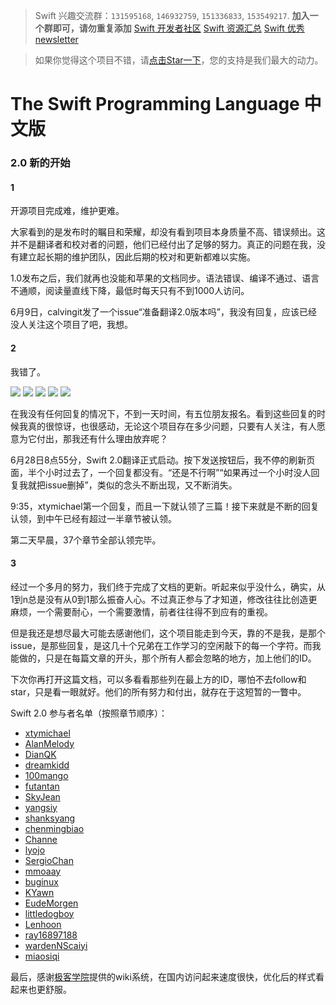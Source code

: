 > Swift 兴趣交流群：`131595168`, `146932759`, `151336833`, `153549217`. **加入一个群即可，请勿重复添加**
> [Swift 开发者社区](http://swiftist.org)
> [Swift 资源汇总](https://github.com/ipader/SwiftGuide)
> [Swift 优秀newsletter](http://swiftsandbox.io)

<!-- -->
> 如果你觉得这个项目不错，请[点击Star一下](https://github.com/numbbbbb/the-swift-programming-language-in-chinese)，您的支持是我们最大的动力。

# The Swift Programming Language 中文版

### 2.0 新的开始

#### 1

开源项目完成难，维护更难。

大家看到的是发布时的瞩目和荣耀，却没有看到项目本身质量不高、错误频出。这并不是翻译者和校对者的问题，他们已经付出了足够的努力。真正的问题在我，没有建立起长期的维护团队，因此后期的校对和更新都难以实施。

1.0发布之后，我们就再也没能和苹果的文档同步。语法错误、编译不通过、语言不通顺，阅读量直线下降，最低时每天只有不到1000人访问。

6月9日，calvingit发了一个issue“准备翻译2.0版本吗”，我没有回复，应该已经没人关注这个项目了吧，我想。

#### 2

我错了。

![](https://img.bi/#/TmFvPpk!BZO2eAzmXBRQaHN80Qukey5wTVrvFgxt2IAA5cQe)
![](https://img.bi/#/DtL1E8F!yE5pOw7a4qyQSz_rPwGbfUGQumi3wQjY_XtQYi2W)
![](https://img.bi/#/2FqhxS4!Bvkahw_U9kewHHHmeQw533Ewfm3nLAbrFMGAEpLs)
![](https://img.bi/#/x8OFU6s!879WQwHIovTw7FqA-gTrwgqw-6qU6A4m22sgbK8F)
![](https://img.bi/#/7nKCb0l!fLsVQAIuAzRQ2Xx4qwcSrIvQiou4sgl5tKfQajOK)

在我没有任何回复的情况下，不到一天时间，有五位朋友报名。看到这些回复的时候我真的很惊讶，也很感动，无论这个项目存在多少问题，只要有人关注，有人愿意为它付出，那我还有什么理由放弃呢？

6月28日8点55分，Swift 2.0翻译正式启动。按下发送按钮后，我不停的刷新页面，半个小时过去了，一个回复都没有。“还是不行啊”“如果再过一个小时没人回复我就把issue删掉”，类似的念头不断出现，又不断消失。

9:35，xtymichael第一个回复，而且一下就认领了三篇！接下来就是不断的回复认领，到中午已经有超过一半章节被认领。

第二天早晨，37个章节全部认领完毕。

#### 3

经过一个多月的努力，我们终于完成了文档的更新。听起来似乎没什么，确实，从1到n总是没有从0到1那么振奋人心。不过真正参与了才知道，修改往往比创造更麻烦，一个需要耐心，一个需要激情，前者往往得不到应有的重视。

但是我还是想尽最大可能去感谢他们，这个项目能走到今天，靠的不是我，是那个issue，是那些回复，是这几十个兄弟在工作学习的空闲敲下的每一个字符。而我能做的，只是在每篇文章的开头，那个所有人都会忽略的地方，加上他们的ID。

下次你再打开这篇文档，可以多看看那些列在最上方的ID，哪怕不去follow和star，只是看一眼就好。他们的所有努力和付出，就存在于这短暂的一瞥中。

Swift 2.0 参与者名单（按照章节顺序）：
- [xtymichael](https://github.com/xtymichael)
- [AlanMelody](https://github.com/AlanMelody)
- [DianQK](https://github.com/DianQK)
- [dreamkidd](https://github.com/dreamkidd)
- [100mango](https://github.com/100mango)
- [futantan](https://github.com/futantan)
- [SkyJean](https://github.com/SkyJean)
- [yangsiy](https://github.com/yangsiy)
- [shanksyang](https://github.com/shanksyang)
- [chenmingbiao](https://github.com/chenmingbiao)
- [Channe](https://github.com/Channe)
- [lyojo](https://github.com/lyojo)
- [SergioChan](https://github.com/SergioChan)
- [mmoaay](https://github.com/mmoaay)
- [buginux](https://github.com/buginux)
- [KYawn](https://github.com/KYawn)
- [EudeMorgen](https://github.com/EudeMorgen)
- [littledogboy](https://github.com/littledogboy)
- [Lenhoon](https://github.com/Lenhoon)
- [ray16897188](https://github.com/ray16897188)
- [wardenNScaiyi](https://github.com/wardenNScaiyi)
- [miaosiqi](https://github.com/miaosiqi)

最后，感谢[极客学院](www.jikexueyuan.com)提供的wiki系统，在国内访问起来速度很快，优化后的样式看起来也更舒服。
